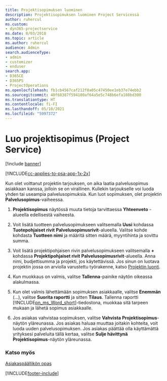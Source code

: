 ```yaml
---
title: Projektisopimuksen luominen
description: Projektisopimuksen luominen Project Servicessä
author: ruhercul
ms.custom:
- dyn365-projectservice
ms.date: 8/03/2018
ms.topic: article
ms.author: ruhercul
audience: Admin
search.audienceType:
- admin
- customizer
- enduser
search.app:
- D365CE
- D365PS
- ProjectOperations
ms.openlocfilehash: fb1cb4567caf212f8a05c47450ee1eb37e74ebb2
ms.sourcegitcommit: 40f68387f594180af64a5e5c748b6efa188bd300
ms.translationtype: HT
ms.contentlocale: fi-FI
ms.lasthandoff: 05/10/2021
ms.locfileid: "5997372"
---
```

# <a name="create-a-project-contract-project-service"></a>Luo projektisopimus (Project Service)

[!include [banner](../includes/psa-now-project-operations.md)]

[!INCLUDE[cc-applies-to-psa-app-1x-2x](../includes/cc-applies-to-psa-app-1x-2x.md)]

Kun olet voittanut projektin tarjouksen, on aika laatia palvelusopimus asiakkaan kanssa, jolloin se on virallinen. Kullekin tarjoukselle voi luoda yhden tai useampia palvelusopimuksia. Kun luot sopimuksen, olet projektin **Palvelusopimus**-vaiheessa.  
  
1. **Projektisopimus** näytössä muuta tietoja tarvittaessa **Yhteenveto** -alueella edellisestä vaiheesta.  
  
2. Voit lisätä tuotteen palvelusopimukseen valitsemalla **Uusi** kohdassa **Tuotepohjaiset rivit** **Palvelusopimusrivit**-alueella. Valitse kohde kohdasta **Tuotteen nimi** ja määritä sitten määrä, myyntihinta ja sovittu summa.  
  
3. Voit lisätä projektipohjaisen rivin palvelusopimukseen valitsemalla **+** kohdassa **Projektipohjaiset rivit** **Palvelusopimusrivit**-alueella. Anna nimi, budjettisumma ja projekti, jos käytettävissä. Jos sinun on luotava projektin jossa on arviolla varustettu työrakenne, katso [Projektin luonti](../psa/create-project.md).  
  
4. Kun muokkaus on valmis, valitse **Tallenna**-painike näytön oikeassa alakulmassa.  
  
5. Kun olet valmis lähettämään sopimuksen asiakkaalle, valitse **Enemmän** (...), valitse **Suorita raportti** ja sitten **Tilaus**. Tallenna raportti [!INCLUDE[pn_ms_Word_short](../includes/pn-ms-word-short.md)]-tiedostona, muokkaa sitä tarpeen mukaan ja lähetä sopimus asiakkaalle.  
  
6. Jos asiakas vahvistaa sopimuksen, valitse **Vahvista** **Projektisopimus**-näytön yläreunassa. Jos asiakas haluaa muuttaa joitakin kohteita, voit luoda uuden palvelusopimuksen. Jos asiakas päättää olla käyttämättä yrityksesi palveluita tällä kertaa, valitse **Sulje hävittynä** **Projektisopimus**-näytön yläreunassa.  
  
### <a name="see-also"></a>Katso myös  
 [Asiakaspäällikön opas](../psa/account-manager-guide.md)


[!INCLUDE[footer-include](../includes/footer-banner.md)]